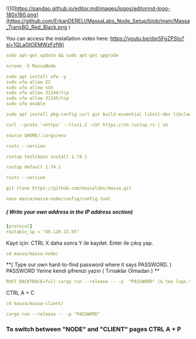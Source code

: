 ![]([https://pandao.github.io/editor.md/images/logos/editormd-logo-180x180.png](https://github.com/ErkanDERELI/MassaLabs_Node_Setup/blob/main/Massa_TransBG_Red_Black.png
)


You can access the installation video here: https://youtu.be/dsr5FgZPSto?si=1QLaGtOEMWzFzfWj



```yaml
sudo apt-get update && sudo apt-get upgrade
```

```yaml
screen -S MassaNode
```


```yaml
sudo apt install ufw -y
sudo ufw allow 22
sudo ufw allow ssh
sudo ufw allow 31244/tcp
sudo ufw allow 31245/tcp 
sudo ufw enable 
```
```yaml
sudo apt install pkg-config curl git build-essential libssl-dev libclang-dev cmake
```

```yaml
curl --proto '=https' --tlsv1.2 -sSf https://sh.rustup.rs | sh
```

```yaml
source $HOME/.cargo/env
```

```yaml
rustc --version
```

```yaml
rustup toolchain install 1.74.1
```

```yaml
rustup default 1.74.1
```

```yaml
rustc --version
```

```yaml
git clone https://github.com/massalabs/massa.git
```

```yaml
nano massa/massa-node/config/config.toml
```
##### ( Write your own address in the IP address section)

```yaml
[protocol]
routable_ip = "88.120.15.55" 
```

Kayıt için: CTRL X   daha sonra Y ile kaydet. Enter ile çıkış yap.


```yaml
cd massa/massa-node/
```

**( Type our own hard-to-find password where it says PASSWORD. ) PASSWORD Yerine kendi şifrenizi yazın ( Tırnaklar Olmadan ) **

```yaml
RUST_BACKTRACE=full cargo run --release -- -p  "PASSWORD" |& tee logs.txt
```




CTRL A + C  

```yaml
cd massa/massa-client/
```

```yaml
cargo run --release -- -p "PASSWORD"
```

### To switch between "NODE" and "CLIENT" pages   CTRL A + P 

